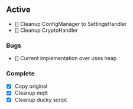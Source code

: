 ## Active
- [] Cleanup ConfigManager to SettingsHandler
- [] Cleanup CryptoHandler

### Bugs
- [] Current implementation over uses heap

### Complete
- [x] Copy original
- [x] Cleanup mqtt
- [x] Cleanup ducky script